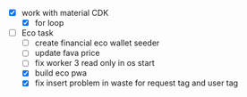 
- [x] work with material CDK
	- [x] for loop
- [ ] Eco task 
	- [ ] create financial eco wallet seeder
	- [ ] update fava price
	- [ ] fix worker 3 read only in os start
	- [x] build eco pwa
	- [x] fix insert problem in waste for request tag and user tag
